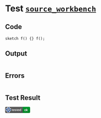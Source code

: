 # Test [`source_workbench`](/doc/tests/statement_usage.md#L18)

## Code

```µcad
sketch f() {} f();

```

## Output

```,plain
```

## Errors

```,plain
```

## Test Result

![OK](/doc/tests/.test/source_workbench.png)
